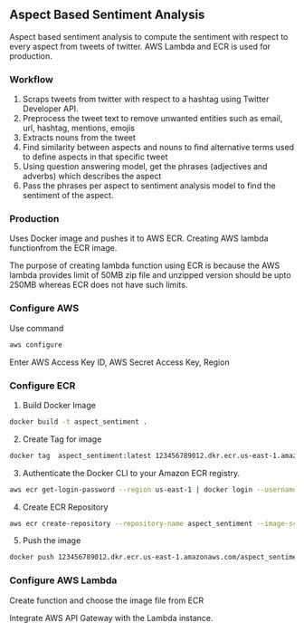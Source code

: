 ## Aspect Based Sentiment Analysis

Aspect based sentiment analysis to compute the sentiment with respect to every aspect from tweets of twitter. AWS Lambda and ECR is used for production.

### Workflow
1. Scraps tweets from twitter with respect to a hashtag using Twitter Developer API.
2. Preprocess the tweet text to remove unwanted entities such as email, url, hashtag, mentions, emojis
3. Extracts nouns from the tweet
4. Find similarity between aspects and nouns to find alternative terms used to define aspects in that specific tweet
5. Using question answering model, get the phrases (adjectives and adverbs) which describes the aspect
6. Pass the phrases per aspect to sentiment analysis model to find the sentiment of the aspect.

### Production

Uses Docker image and pushes it to AWS ECR. Creating AWS lambda functionfrom the ECR image.

The purpose of creating lambda function using ECR is because the AWS lambda provides limit of 50MB zip  file and unzipped version should be upto 250MB  whereas ECR does not have such limits.

### Configure AWS
Use command 

```bash
aws configure
```
Enter AWS Access Key ID, AWS Secret Access Key, Region

### Configure ECR

1. Build Docker Image

```bash
docker build -t aspect_sentiment .   
```

2. Create Tag for image

```bash
docker tag  aspect_sentiment:latest 123456789012.dkr.ecr.us-east-1.amazonaws.com/aspect_sentiment.latest
```

3. Authenticate the Docker CLI to your Amazon ECR registry.

```bash
aws ecr get-login-password --region us-east-1 | docker login --username AWS --password-stdin 123456789012.dkr.ecr.us-east-1.amazonaws.com    

```
4. Create ECR Repository

```bash
aws ecr create-repository --repository-name aspect_sentiment --image-scanning-configuration scanOnPush=true --image-tag-mutability MUTABLE

```

5. Push the image

```bash
docker push 123456789012.dkr.ecr.us-east-1.amazonaws.com/aspect_sentiment:latest     
```

### Configure AWS Lambda
Create function and choose the image file from ECR

Integrate AWS API Gateway with the Lambda instance.

